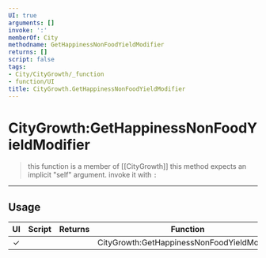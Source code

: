 ```yaml
---
UI: true
arguments: []
invoke: ':'
memberOf: City
methodname: GetHappinessNonFoodYieldModifier
returns: []
script: false
tags:
- City/CityGrowth/_function
- function/UI
title: CityGrowth.GetHappinessNonFoodYieldModifier
---
```

# CityGrowth:GetHappinessNonFoodYieldModifier
> this function is a member of [[CityGrowth]]
> this method expects an implicit "self" argument. invoke it with `:`
-----
## Usage
|  UI | Script | Returns | Function | Arguments |
|:---:|:------:|-------:|:--------:|:---------|
|✓| ||CityGrowth:GetHappinessNonFoodYieldModifier||

